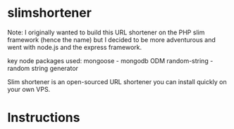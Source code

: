 slimshortener
=============
Note: I originally wanted to build this URL shortener on the PHP slim framework (hence the name) but I decided to be more adventurous and went with node.js and the express framework. 

key node packages used:
mongoose - mongodb ODM
random-string - random string generator


Slim shortener is an open-sourced URL shortener you can install quickly on your own VPS.

Instructions
============
